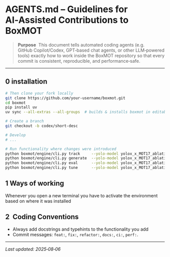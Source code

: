 # AGENTS.md – Guidelines for AI‑Assisted Contributions to **BoxMOT**

> **Purpose**  This document tells automated coding agents (e.g. GitHub Copilot/Codex, GPT‑based chat agents, or other LLM‑powered tools) exactly how to work inside the BoxMOT repository so that every commit is consistent, reproducible, and performance‑safe.

---

## 0 installation

```bash
# Then clone your fork locally
git clone https://github.com/your-username/boxmot.git
cd boxmot
pip install uv
uv sync --all-extras --all-groups  # builds & installs boxmot in editable mode with all its dependencies

# Create a branch
git checkout -b codex/short-desc

# Develop
# ...

# Run functionality where changes were introduced
python boxmot/engine/cli.py track     --yolo-model yolox_x_MOT17_ablation.pt --reid-model lmbn_n_duke.pt --tracking-method boosttrack --source my_video.mp4 --classes 0
python boxmot/engine/cli.py generate  --yolo-model yolox_x_MOT17_ablation.pt --reid-model lmbn_n_duke.pt --tracking-method botsort --source my_video.mp4 --classes 0
python boxmot/engine/cli.py eval      --yolo-model yolox_x_MOT17_ablation.pt --reid-model lmbn_n_duke.pt --tracking-method bytetrack --source my_video.mp4 --classes 0
python boxmot/engine/cli.py tune      --yolo-model yolox_x_MOT17_ablation.pt --reid-model lmbn_n_duke.pt --tracking-method ocsort --source my_video.mp4 --classes 0
```

## 1 Ways of working

Whenever you open a new terminal you have to activate the environment based on where it was installed

## 2  Coding Conventions

* Always add docstrings and typehints to the functionality you add
* Commit messages: `feat:`, `fix:`, `refactor:`, `docs:`, `ci:`, `perf:`.

---

*Last updated: 2025‑08‑06*
